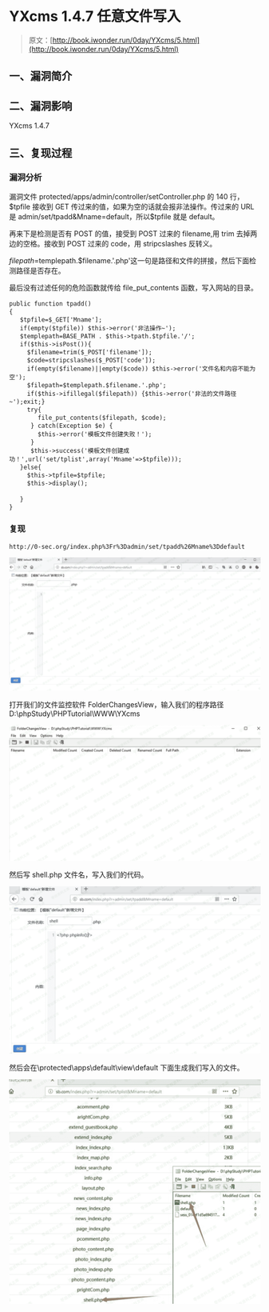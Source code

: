 # YXcms 1.4.7 任意文件写入

> 原文：[http://book.iwonder.run/0day/YXcms/5.html](http://book.iwonder.run/0day/YXcms/5.html)

## 一、漏洞简介

## 二、漏洞影响

YXcms 1.4.7

## 三、复现过程

### 漏洞分析

漏洞文件 protected/apps/admin/controller/setController.php 的 140 行，$tpfile 接收到 GET 传过来的值，如果为空的话就会报非法操作。传过来的 URL 是 admin/set/tpadd&Mname=default，所以$tpfile 就是 default。

再来下是检测是否有 POST 的值，接受到 POST 过来的 filename,用 trim 去掉两边的空格。接收到 POST 过来的 code，用 stripcslashes 反转义。

$filepath=$templepath.$filename.'.php'这一句是路径和文件的拼接，然后下面检测路径是否存在。

最后没有过滤任何的危险函数就传给 file_put_contents 函数，写入网站的目录。

```
public function tpadd()
{
   $tpfile=$_GET['Mname'];
   if(empty($tpfile)) $this->error('非法操作~');
   $templepath=BASE_PATH . $this->tpath.$tpfile.'/';
   if($this->isPost()){
     $filename=trim($_POST['filename']);
     $code=stripcslashes($_POST['code']);
     if(empty($filename)||empty($code)) $this->error('文件名和内容不能为空');
     $filepath=$templepath.$filename.'.php';
     if($this->ifillegal($filepath)) {$this->error('非法的文件路径~');exit;}
     try{
        file_put_contents($filepath, $code);
      } catch(Exception $e) {
        $this->error('模板文件创建失败！');
      } 
      $this->success('模板文件创建成功！',url('set/tplist',array('Mname'=>$tpfile)));
   }else{
     $this->tpfile=$tpfile;
     $this->display();

   }
} 
```

### 复现

```
http://0-sec.org/index.php%3Fr%3Dadmin/set/tpadd%26Mname%3Ddefault 
```

![image](img/1e2e05a55cd0a4b292cd54d4bee3db3f.png)

打开我们的文件监控软件 FolderChangesView，输入我们的程序路径 D:\phpStudy\PHPTutorial\WWW\YXcms

![image](img/35ef884cd4fca976ac717b5e37a5a71a.png)

然后写 shell.php 文件名，写入我们的代码。

![image](img/a000a4e8cd7012ba399fdffb18e86828.png)

然后会在\protected\apps\default\view\default 下面生成我们写入的文件。

![image](img/2f27fbf5633dd1e9f59e39172d34e957.png)

